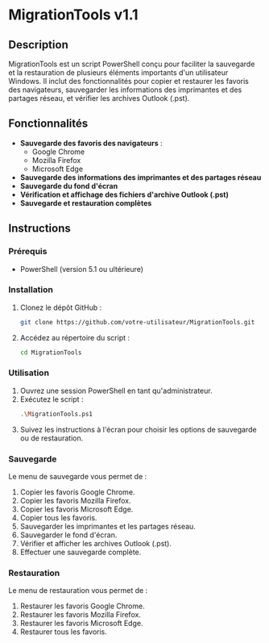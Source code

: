 # MigrationTools v1.1

## Description

MigrationTools est un script PowerShell conçu pour faciliter la sauvegarde et la restauration de plusieurs éléments importants d'un utilisateur Windows. Il inclut des fonctionnalités pour copier et restaurer les favoris des navigateurs, sauvegarder les informations des imprimantes et des partages réseau, et vérifier les archives Outlook (.pst).

## Fonctionnalités

- **Sauvegarde des favoris des navigateurs** :
  - Google Chrome
  - Mozilla Firefox
  - Microsoft Edge
- **Sauvegarde des informations des imprimantes et des partages réseau**
- **Sauvegarde du fond d'écran**
- **Vérification et affichage des fichiers d'archive Outlook (.pst)**
- **Sauvegarde et restauration complètes**

## Instructions

### Prérequis

- PowerShell (version 5.1 ou ultérieure)

### Installation

1. Clonez le dépôt GitHub :
    ```sh
    git clone https://github.com/votre-utilisateur/MigrationTools.git
    ```
2. Accédez au répertoire du script :
    ```sh
    cd MigrationTools
    ```

### Utilisation

1. Ouvrez une session PowerShell en tant qu'administrateur.
2. Exécutez le script :
    ```sh
    .\MigrationTools.ps1
    ```
3. Suivez les instructions à l'écran pour choisir les options de sauvegarde ou de restauration.

### Sauvegarde

Le menu de sauvegarde vous permet de :

1. Copier les favoris Google Chrome.
2. Copier les favoris Mozilla Firefox.
3. Copier les favoris Microsoft Edge.
4. Copier tous les favoris.
5. Sauvegarder les imprimantes et les partages réseau.
6. Sauvegarder le fond d'écran.
7. Vérifier et afficher les archives Outlook (.pst).
8. Effectuer une sauvegarde complète.

### Restauration

Le menu de restauration vous permet de :

1. Restaurer les favoris Google Chrome.
2. Restaurer les favoris Mozilla Firefox.
3. Restaurer les favoris Microsoft Edge.
4. Restaurer tous les favoris.
